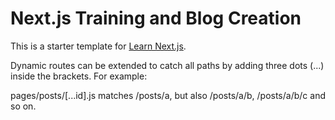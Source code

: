 # Next.js Training and Blog Creation
This is a starter template for [Learn Next.js](https://nextjs.org/learn).

Dynamic routes can be extended to catch all paths by adding three dots (...) inside the brackets. For example:

pages/posts/[...id].js matches /posts/a, but also /posts/a/b, /posts/a/b/c and so on.